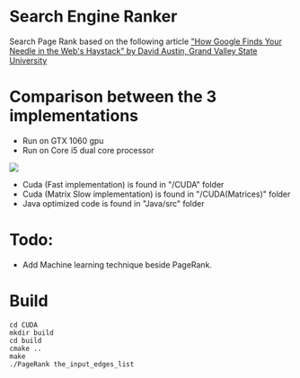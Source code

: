 # Search Engine Ranker

Search Page Rank based on the following article ["How Google Finds Your Needle in the Web's Haystack" by David Austin, Grand Valley State University](http://www.ams.org/publicoutreach/feature-column/fcarc-pagerank)

# Comparison between the 3 implementations
* Run on GTX 1060 gpu
* Run on Core i5 dual core processor

![](https://i.imgur.com/q7Rf98L.jpg?1)

  * Cuda (Fast implementation) is found in "/CUDA" folder
  * Cuda (Matrix Slow implementation) is found in "/CUDA(Matrices)" folder
  * Java optimized code is found in "Java/src" folder

# Todo:
* Add Machine learning technique beside PageRank.

# Build
```Console
cd CUDA
mkdir build
cd build
cmake ..
make 
./PageRank the_input_edges_list
```
